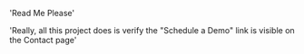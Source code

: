 'Read Me Please' 

'Really, all this project does is verify the "Schedule a Demo" link is visible on the Contact page'